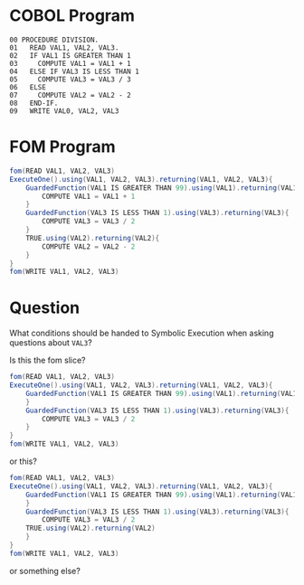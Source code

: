 # COBOL Program
```cobol
00 PROCEDURE DIVISION.
01   READ VAL1, VAL2, VAL3.
02   IF VAL1 IS GREATER THAN 1
03     COMPUTE VAL1 = VAL1 + 1
04   ELSE IF VAL3 IS LESS THAN 1
05     COMPUTE VAL3 = VAL3 / 3
06   ELSE
07     COMPUTE VAL2 = VAL2 - 2
08   END-IF.
09   WRITE VAL0, VAL2, VAL3
```

# FOM Program
```java
fom(READ VAL1, VAL2, VAL3)
ExecuteOne().using(VAL1, VAL2, VAL3).returning(VAL1, VAL2, VAL3){
    GuardedFunction(VAL1 IS GREATER THAN 99).using(VAL1).returning(VAL1){
        COMPUTE VAL1 = VAL1 + 1
    }
    GuardedFunction(VAL3 IS LESS THAN 1).using(VAL3).returning(VAL3){
        COMPUTE VAL3 = VAL3 / 2
    }
    TRUE.using(VAL2).returning(VAL2){
        COMPUTE VAL2 = VAL2 - 2
    }
}
fom(WRITE VAL1, VAL2, VAL3)
```

# Question
What conditions should be handed to Symbolic Execution when asking questions about `VAL3`?

Is this the fom slice?

```java
fom(READ VAL1, VAL2, VAL3)
ExecuteOne().using(VAL1, VAL2, VAL3).returning(VAL1, VAL2, VAL3){
    GuardedFunction(VAL1 IS GREATER THAN 99).using(VAL1).returning(VAL1){
    }
    GuardedFunction(VAL3 IS LESS THAN 1).using(VAL3).returning(VAL3){
        COMPUTE VAL3 = VAL3 / 2
    }
}
fom(WRITE VAL1, VAL2, VAL3)
```

or this?

```java
fom(READ VAL1, VAL2, VAL3)
ExecuteOne().using(VAL1, VAL2, VAL3).returning(VAL1, VAL2, VAL3){
    GuardedFunction(VAL1 IS GREATER THAN 99).using(VAL1).returning(VAL1){
    }
    GuardedFunction(VAL3 IS LESS THAN 1).using(VAL3).returning(VAL3){
        COMPUTE VAL3 = VAL3 / 2
    TRUE.using(VAL2).returning(VAL2)
    }
}
fom(WRITE VAL1, VAL2, VAL3)
```

or something else?